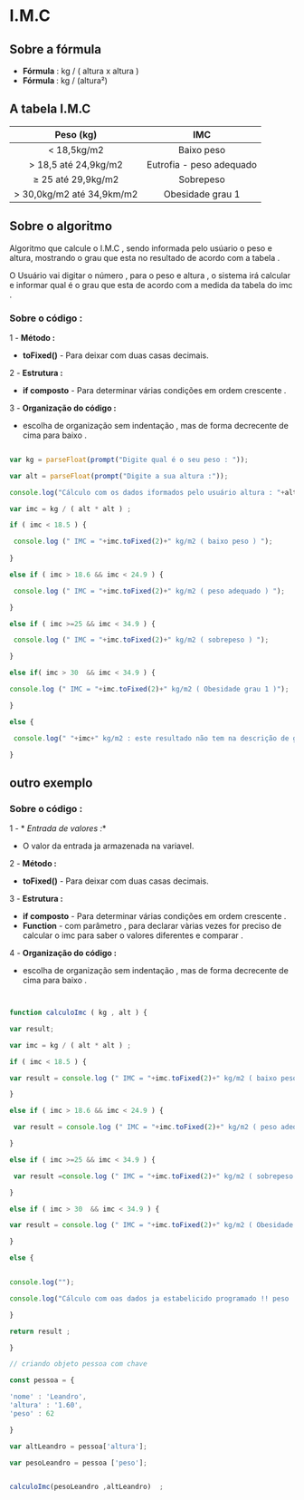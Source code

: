 # I.M.C

## Sobre a fórmula 

* <strong>Fórmula</strong> : kg / ( altura x altura ) 
* <strong>Fórmula </strong> : kg / (altura²)

## A tabela I.M.C
|Peso (kg) | IMC |
|:--:|:--:|
| < 18,5kg/m2 | Baixo peso |
| > 18,5 até 24,9kg/m2 | Eutrofia - peso adequado |
| ≥ 25 até 29,9kg/m2 | Sobrepeso |
| > 30,0kg/m2 até 34,9km/m2 | Obesidade grau 1 |

## Sobre o algoritmo 

<p>Algoritmo que calcule o I.M.C  , sendo informada pelo usúario o peso e altura, mostrando o grau que esta no resultado de acordo com a tabela  .</p>

<p>O Usuário vai digitar o número , para o peso e altura , o sistema irá calcular e informar qual é o grau que esta de acordo com a medida da tabela do imc . </p>

### Sobre o código :

1 - **Método :**

* **toFixed()** - Para deixar com duas casas decimais.

2 - **Estrutura :**

* **if composto** - Para determinar várias condições em ordem crescente .

3 - **Organização do código :**

* escolha de organização sem indentação , mas de forma decrecente de cima para baixo .


```javascript

var kg = parseFloat(prompt("Digite qual é o seu peso : "));

var alt = parseFloat(prompt("Digite a sua altura :"));

console.log("Cálculo com os dados iformados pelo usuário altura : "+alt+" peso : "+kg+" ");

var imc = kg / ( alt * alt ) ; 

if ( imc < 18.5 ) {

 console.log (" IMC = "+imc.toFixed(2)+" kg/m2 ( baixo peso ) ");
 
}

else if ( imc > 18.6 && imc < 24.9 ) {

 console.log (" IMC = "+imc.toFixed(2)+" kg/m2 ( peso adequado ) ");

}

else if ( imc >=25 && imc < 34.9 ) {

 console.log (" IMC = "+imc.toFixed(2)+" kg/m2 ( sobrepeso ) ");

}

else if( imc > 30  && imc < 34.9 ) {

console.log (" IMC = "+imc.toFixed(2)+" kg/m2 ( Obesidade grau 1 )");

}

else {

 console.log(" "+imc+" kg/m2 : este resultado não tem na descrição de grau do imc na tabela I.M.C ");

}


```

## outro exemplo 

### Sobre o código : 

1 - * *Entrada de valores :**

* O valor da entrada ja armazenada na variavel.

2 - **Método :**

* **toFixed()** - Para deixar com duas casas decimais.

3 - **Estrutura :**

* **if composto** - Para determinar várias condições em ordem crescente .
* **Function** - com parâmetro , para declarar vàrias vezes for preciso de calcular o imc  para saber o valores diferentes e comparar .

4 - **Organização do código :**

* escolha de organização sem indentação , mas de forma decrecente de cima para baixo .


```javascript 


function calculoImc ( kg , alt ) {

var result;

var imc = kg / ( alt * alt ) ; 

if ( imc < 18.5 ) {

var result = console.log (" IMC = "+imc.toFixed(2)+" kg/m2 ( baixo peso ) ");

}

else if ( imc > 18.6 && imc < 24.9 ) {

 var result = console.log (" IMC = "+imc.toFixed(2)+" kg/m2 ( peso adequado ) ");

}

else if ( imc >=25 && imc < 34.9 ) {

 var result =console.log (" IMC = "+imc.toFixed(2)+" kg/m2 ( sobrepeso ) ");

}

else if ( imc > 30  && imc < 34.9 ) {

var result = console.log (" IMC = "+imc.toFixed(2)+" kg/m2 ( Obesidade grau 1 )");

}

else {


console.log("");

console.log("Cálculo com oas dados ja estabelicido programado !! peso : 62 altura : 1.60 ");

}

return result ;

}

// criando objeto pessoa com chave

const pessoa = {

'nome' : 'Leandro',
'altura' : '1.60',
'peso' : 62 

}

var altLeandro = pessoa['altura'];

var pesoLeandro = pessoa ['peso'];


calculoImc(pesoLeandro ,altLeandro)  ; 


```
